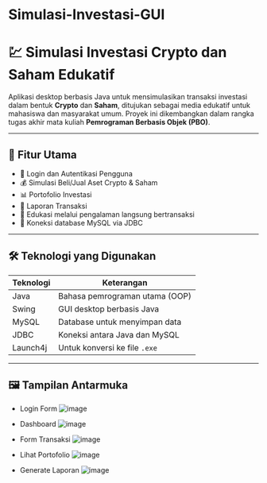# Simulasi-Investasi-GUI
# 💹 Simulasi Investasi Crypto dan Saham Edukatif

Aplikasi desktop berbasis Java untuk mensimulasikan transaksi investasi dalam bentuk **Crypto** dan **Saham**, ditujukan sebagai media edukatif untuk mahasiswa dan masyarakat umum. Proyek ini dikembangkan dalam rangka tugas akhir mata kuliah **Pemrograman Berbasis Objek (PBO)**.

---

## 📌 Fitur Utama

- 🔐 Login dan Autentikasi Pengguna
- 💰 Simulasi Beli/Jual Aset Crypto & Saham
- 📊 Portofolio Investasi
- 📄 Laporan Transaksi
- 🧠 Edukasi melalui pengalaman langsung bertransaksi
- 💾 Koneksi database MySQL via JDBC

---

## 🛠️ Teknologi yang Digunakan

| Teknologi       | Keterangan                        |
|----------------|-----------------------------------|
| Java           | Bahasa pemrograman utama (OOP)    |
| Swing          | GUI desktop berbasis Java         |
| MySQL          | Database untuk menyimpan data     |
| JDBC           | Koneksi antara Java dan MySQL     |
| Launch4j       | Untuk konversi ke file `.exe`     |

---

## 🖼️ Tampilan Antarmuka

- Login Form
  ![image](https://github.com/user-attachments/assets/07e6d777-ce7d-4eae-9579-3429a6ef656c)

- Dashboard
  ![image](https://github.com/user-attachments/assets/a6debbda-4ce0-4049-8de7-c5f81979866a)

- Form Transaksi
  ![image](https://github.com/user-attachments/assets/5acaf502-5e63-4a70-8091-89b4f96bde04)

- Lihat Portofolio
  ![image](https://github.com/user-attachments/assets/9b2e93fd-2783-4938-a027-ab3f65802f9a)

- Generate Laporan
  ![image](https://github.com/user-attachments/assets/8b16337b-49f0-4458-bfbf-6442b8782850)


